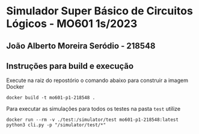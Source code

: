 # Simulador Super Básico de Circuitos Lógicos - MO601 1s/2023

## João Alberto Moreira Seródio - 218548

## Instruções para build e execução

Execute na raiz do repostório o comando abaixo para construir a imagem Docker

```
docker build -t mo601-p1-218548 .
```

Para executar as simulações para todos os testes na pasta `test` utilize

```
docker run --rm -v ./test:/simulator/test mo601-p1-218548:latest python3 cli.py -p "/simulator/test/*"
```
